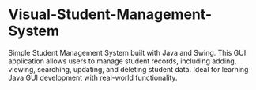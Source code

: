 # Visual-Student-Management-System
 Simple Student Management System built with Java and Swing. This GUI application allows users to manage student records, including adding, viewing, searching, updating, and deleting student data. Ideal for learning Java GUI development with real-world functionality.

